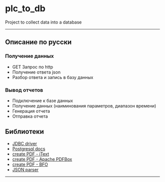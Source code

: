 # plc_to_db
Project to collect data into a database

----------------------
## Описание по русски
### Получение данных
- GET Запрос по http
- Получение ответа json
- Разбор ответа и запись в базу данных
### Вывод отчетов
- Подключение к базе данных
- Получение данных (наиминования параметров, диапазон времени)
- Генерация отчета
- Отправка отчета


## Библиотеки

- [JDBC driver](https://jdbc.postgresql.org/download.html/)
- [Postgresql docs](http://www.postgresqltutorial.com/postgresql-jdbc/)
- [create PDF - iText](http://itextpdf.com/)
- [create PDF - Apache PDFBox](https://pdfbox.apache.org/)
- [create PDF - BFO](http://bfo.com/products/pdf/)
- [JSON parser](https://github.com/douglascrockford/JSON-java)

---------------------